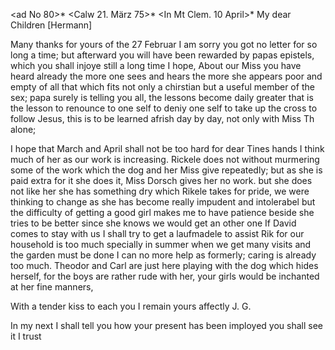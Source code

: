 <ad No 80>* <Calw 21. März 75>*
 <In Mt Clem. 10 April>*
My dear Children [Hermann]

Many thanks for yours of the 27 Februar I am sorry you got no letter for so long a time; but afterward you will have been rewarded by papas epistels, which you shall injoye still a long time I hope, About our Miss you have heard already the more one sees and hears the more she appears poor and empty of all that which fits not only a chirstian but a useful member of the sex; papa surely is telling you all, the lessons become daily greater that is the lesson to renounce to one self to deniy one self to take up the cross to follow Jesus, this is to be learned afrish day by day, not only with Miss Th alone;

I hope that March and April shall not be too hard for dear Tines hands I think much of her as our work is increasing. Rickele does not without murmering some of the work which the dog and her Miss give repeatedly; but as she is paid extra for it she does it, Miss Dorsch gives her no work. but she does not like her she has something dry which Rikele takes for pride, we were thinking to change as she has become really impudent and intolerabel but the difficulty of getting a good girl makes me to have patience beside she tries to be better since she knows we would get an other one If David comes to stay with us I shall try to get a laufmadele to assist Rik for our household is too much specially in summer when we get many visits and the garden must be done I can no more help as formerly; caring is already too much. Theodor and Carl are just here playing with the dog which hides herself, for the boys are rather rude with her, your girls would be inchanted at her fine manners,

With a tender kiss to each you I remain yours affectly
 J. G.

In my next I shall tell you how your present has been imployed you shall see it I trust
